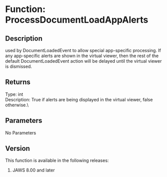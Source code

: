 # Function: ProcessDocumentLoadAppAlerts

## Description

used by DocumentLoadedEvent to allow special app-specific processing. If
any app-specific alerts are shown in the virtual viewer, then the rest
of the default DocumentLoadedEvent action will be delayed until the
virtual viewer is dismissed.

## Returns

Type: int\
Description: True if alerts are being displayed in the virtual viewer,
false otherwise.\

## Parameters

No Parameters

## Version

This function is available in the following releases:

1.  JAWS 8.00 and later
